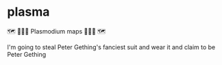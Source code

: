 # plasma
🗺️ 👩🏽‍⚕️ Plasmodium maps 👩🏽‍⚕️ 🗺️

I'm going to steal Peter Gething's fanciest suit and wear it and claim to be Peter Gething
